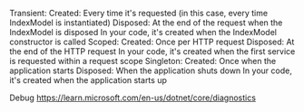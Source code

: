 Transient:
Created: Every time it's requested (in this case, every time IndexModel is instantiated)
Disposed: At the end of the request when the IndexModel is disposed
In your code, it's created when the IndexModel constructor is called
Scoped:
Created: Once per HTTP request
Disposed: At the end of the HTTP request
In your code, it's created when the first service is requested within a request scope
Singleton:
Created: Once when the application starts
Disposed: When the application shuts down
In your code, it's created when the application starts up




Debug 
https://learn.microsoft.com/en-us/dotnet/core/diagnostics